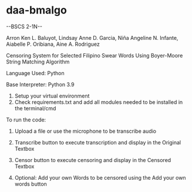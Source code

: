 # daa-bmalgo

--BSCS 2-1N--

Arron Ken L. Baluyot, 
Lindsay Anne D. Garcia, 
Niña Angeline N. Infante, 
Aiabelle P. Oribiana,
Aine A. Rodriguez


Censoring System for Selected Filipino Swear Words Using Boyer-Moore String Matching Algorithm 


Language Used: Python

Base Interpreter: Python 3.9

1. Setup your virtual environment
2. Check requirements.txt and add all modules needed to be installed in the terminal/cmd

To run the code: 

1. Upload a file or use the microphone to be transcribe audio

2. Transcribe button to execute transcription and display in the Original Textbox

3. Censor button to execute censoring and display in the Censored Textbox

4. Optional: Add your own Words to be censored using the Add your own words button
